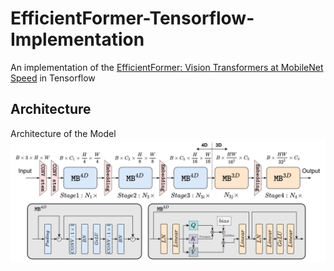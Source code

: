 # EfficientFormer-Tensorflow-Implementation
An implementation of the [EfficientFormer: Vision Transformers at MobileNet Speed](https://github.com/snap-research/EfficientFormer) in Tensorflow
## Architecture 
Architecture of the Model
![Architecture](https://github.com/Kastellos/EfficientFormer-Tensorflow-Implementation/blob/main/Images/Screenshot%20from%202022-11-10%2013-23-22.png)
